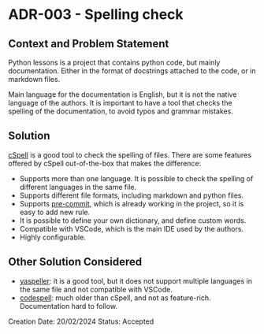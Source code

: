 # ADR-003 - Spelling check

## Context and Problem Statement

Python lessons is a project that contains python code, but mainly documentation.
Either in the format of docstrings attached to the code, or in markdown files.

Main language for the documentation is English, but it is not the native
language of the authors. It is important to have a tool that checks the spelling
of the documentation, to avoid typos and grammar mistakes.

## Solution

[cSpell](https://cspell.org/) is a good tool to check the spelling of files.
There are some features offered by cSpell out-of-the-box that makes the
difference:

- Supports more than one language. It is possible to check the spelling of
  different languages in the same file.
- Supports different file formats, including markdown and python files.
- Supports
  [pre-commit](https://github.com/streetsidesoftware/cspell-cli#setup-pre-commit-hook),
  which is already working in the project, so it is easy to add new rule.
- It is possible to define your own dictionary, and define custom words.
- Compatible with VSCode, which is the main IDE used by the authors.
- Highly configurable.

## Other Solution Considered

- [yaspeller](https://github.com/hcodes/yaspeller): it is a good tool, but it
  does not support multiple languages in the same file and not compatible with
  VSCode.
- [codespell](https://github.com/codespell-project/codespell): much older than
  cSpell, and not as feature-rich. Documentation hard to follow.

Creation Date: 20/02/2024
Status: Accepted
